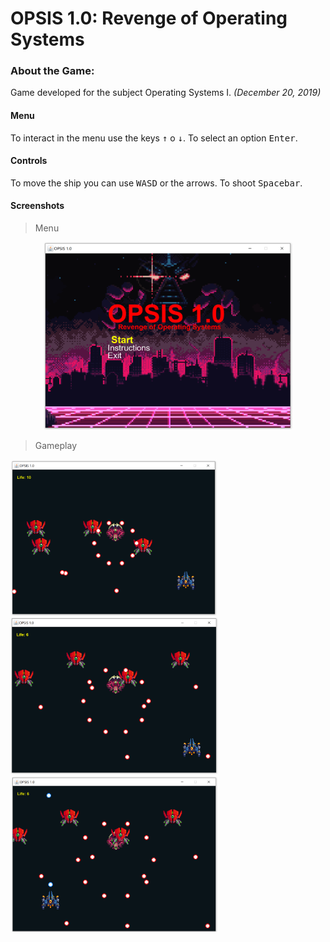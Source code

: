 # OPSIS 1.0: Revenge of Operating Systems
 
### About the Game:

Game developed for the subject Operating Systems I. _(December 20, 2019)_ 

#### Menu

To interact in the menu use the keys <kbd>↑</kbd> o <kbd>↓</kbd>. To select an option <kbd>Enter</kbd>.

#### Controls

To move the ship  you can use <kbd>W</kbd><kbd>A</kbd><kbd>S</kbd><kbd>D</kbd> or the arrows. To shoot <kbd>Spacebar</kbd>.

#### Screenshots

> Menu

<p align="center">
<img src="https://raw.githubusercontent.com/toborochi/Multithreading-Danmaku/master/screenshots/1576837599402.png" height="300px" />
</p>




> Gameplay 

<p align="center">
 <div class="row">
  <div class="column">
   <img src="https://raw.githubusercontent.com/toborochi/Multithreading-Danmaku/master/screenshots/1576837699546.png" height="250px" />
  </div>
  <div class="column">
    <img src="https://raw.githubusercontent.com/toborochi/Multithreading-Danmaku/master/screenshots/1576837804171.png" height="250px" />
  </div>
    <div class="column">
    <img src="https://raw.githubusercontent.com/toborochi/Multithreading-Danmaku/master/screenshots/1576837804174.png" height="250px" />
  </div>
</div> 
</p>
